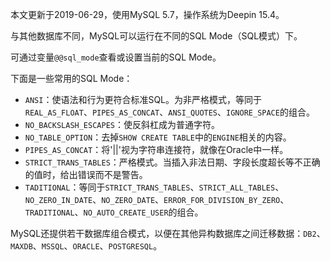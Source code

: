 本文更新于2019-06-29，使用MySQL 5.7，操作系统为Deepin 15.4。

与其他数据库不同，MySQL可以运行在不同的SQL Mode（SQL模式）下。

可通过变量`@@sql_mode`查看或设置当前的SQL Mode。

下面是一些常用的SQL Mode：

* `ANSI`：使语法和行为更符合标准SQL。为非严格模式，等同于`REAL_AS_FLOAT`、`PIPES_AS_CONCAT`、`ANSI_QUOTES`、`IGNORE_SPACE`的组合。
* `NO_BACKSLASH_ESCAPES`：使反斜杠成为普通字符。
* `NO_TABLE_OPTION`：去掉`SHOW CREATE TABLE`中的`ENGINE`相关的内容。
* `PIPES_AS_CONCAT`：将'||'视为字符串连接符，就像在Oracle中一样。
* `STRICT_TRANS_TABLES`：严格模式。当插入非法日期、字段长度超长等不正确的值时，给出错误而不是警告。
* `TADITIONAL`：等同于`STRICT_TRANS_TABLES`、`STRICT_ALL_TABLES`、`NO_ZERO_IN_DATE`、`NO_ZERO_DATE`、`ERROR_FOR_DIVISION_BY_ZERO`、`TRADITIONAL`、`NO_AUTO_CREATE_USER`的组合。

MySQL还提供若干数据库组合模式，以便在其他异构数据库之间迁移数据：`DB2`、`MAXDB`、`MSSQL`、`ORACLE`、`POSTGRESQL`。
